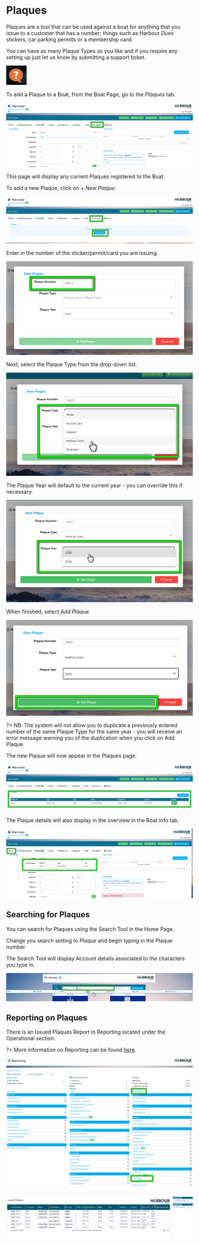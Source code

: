 # Plaques

Plaques are a tool that can be used against a boat for anything that you issue to a customer that has a number; things such as Harbour Dues stickers, car parking permits or a membership card.

You can have as many Plaque Types as you like and if you require any setting up just let us know by submitting a support ticket.

 ![image-20230428145530902](image-20230428145530902.png)

To add a Plaque to a Boat, from the Boat Page, go to the *Plaques* tab.

![image-20230425112202595](image-20230425112202595.png)

This page will display any current Plaques registered to the Boat.

To add a new Plaque, click on *+ New Plaque*.

![image-20230425112306716](image-20230425112306716.png)

Enter in the number of the sticker/permit/card you are issuing.

![image-20230425112613476](image-20230425112613476.png)

Next, select the Plaque Type from the drop-down list. 

![image-20230425112658229](image-20230425112658229.png)

The Plaque Year will default to the current year - you can override this if necessary.

![image-20230425112809092](image-20230425112809092.png)

When finished, select *Add Plaque*.

![image-20230425112834794](image-20230425112834794.png)

?> NB: The system will not allow you to duplicate a previously entered number of the same Plaque Type for the same year - you will receive an error message warning you of the duplication when you click on Add Plaque.

The new Plaque will now appear in the Plaques page.

![image-20230425112938981](image-20230425112938981.png)

The Plaque details will also display in the overview in the Boat Info tab.

![image-20230425113041065](image-20230425113041065.png)

## Searching for Plaques

You can search for Plaques using the Search Tool in the Home Page.

Change you search setting to *Plaque* and begin typing in the Plaque number.

The Search Tool will display Account details associated to the characters you type in.

![image-20230425113444637](image-20230425113444637.png)



## Reporting on Plaques

There is an Issued Plaques Report in Reporting located under the Operational section.

?> More information on Reporting can be found [here](Reporting/ReportsOverview.md).

![image-20230425114721681](image-20230425114721681.png)

![image-20230425114827699](image-20230425114827699.png)